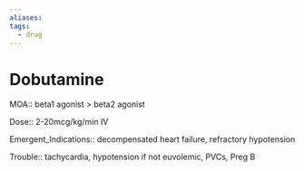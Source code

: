 ```yaml
---
aliases: 
tags:
  - drug
---
```

# Dobutamine

MOA:: beta1 agonist > beta2 agonist

Dose:: 2-20mcg/kg/min IV

Emergent_Indications:: decompensated heart failure, refractory hypotension

Trouble:: tachycardia, hypotension if not euvolemic, PVCs, Preg B